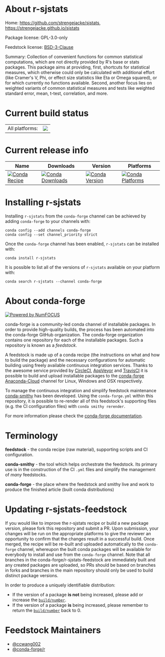 About r-sjstats
===============

Home: https://github.com/strengejacke/sjstats, https://strengejacke.github.io/sjstats

Package license: GPL-3.0-only

Feedstock license: [BSD-3-Clause](https://github.com/conda-forge/r-sjstats-feedstock/blob/master/LICENSE.txt)

Summary: Collection of convenient functions for common statistical computations, which are not directly provided by R's base or stats packages. This package aims at providing, first, shortcuts for statistical measures,  which otherwise could only be calculated with additional effort  (like Cramer's V, Phi, or effect size statistics like Eta or Omega squared),  or for which currently no functions available. Second, another focus  lies on weighted variants of common statistical measures and tests  like weighted standard error, mean, t-test, correlation, and more.

Current build status
====================


<table><tr><td>All platforms:</td>
    <td>
      <a href="https://dev.azure.com/conda-forge/feedstock-builds/_build/latest?definitionId=1621&branchName=master">
        <img src="https://dev.azure.com/conda-forge/feedstock-builds/_apis/build/status/r-sjstats-feedstock?branchName=master">
      </a>
    </td>
  </tr>
</table>

Current release info
====================

| Name | Downloads | Version | Platforms |
| --- | --- | --- | --- |
| [![Conda Recipe](https://img.shields.io/badge/recipe-r--sjstats-green.svg)](https://anaconda.org/conda-forge/r-sjstats) | [![Conda Downloads](https://img.shields.io/conda/dn/conda-forge/r-sjstats.svg)](https://anaconda.org/conda-forge/r-sjstats) | [![Conda Version](https://img.shields.io/conda/vn/conda-forge/r-sjstats.svg)](https://anaconda.org/conda-forge/r-sjstats) | [![Conda Platforms](https://img.shields.io/conda/pn/conda-forge/r-sjstats.svg)](https://anaconda.org/conda-forge/r-sjstats) |

Installing r-sjstats
====================

Installing `r-sjstats` from the `conda-forge` channel can be achieved by adding `conda-forge` to your channels with:

```
conda config --add channels conda-forge
conda config --set channel_priority strict
```

Once the `conda-forge` channel has been enabled, `r-sjstats` can be installed with:

```
conda install r-sjstats
```

It is possible to list all of the versions of `r-sjstats` available on your platform with:

```
conda search r-sjstats --channel conda-forge
```


About conda-forge
=================

[![Powered by NumFOCUS](https://img.shields.io/badge/powered%20by-NumFOCUS-orange.svg?style=flat&colorA=E1523D&colorB=007D8A)](http://numfocus.org)

conda-forge is a community-led conda channel of installable packages.
In order to provide high-quality builds, the process has been automated into the
conda-forge GitHub organization. The conda-forge organization contains one repository
for each of the installable packages. Such a repository is known as a *feedstock*.

A feedstock is made up of a conda recipe (the instructions on what and how to build
the package) and the necessary configurations for automatic building using freely
available continuous integration services. Thanks to the awesome service provided by
[CircleCI](https://circleci.com/), [AppVeyor](https://www.appveyor.com/)
and [TravisCI](https://travis-ci.com/) it is possible to build and upload installable
packages to the [conda-forge](https://anaconda.org/conda-forge)
[Anaconda-Cloud](https://anaconda.org/) channel for Linux, Windows and OSX respectively.

To manage the continuous integration and simplify feedstock maintenance
[conda-smithy](https://github.com/conda-forge/conda-smithy) has been developed.
Using the ``conda-forge.yml`` within this repository, it is possible to re-render all of
this feedstock's supporting files (e.g. the CI configuration files) with ``conda smithy rerender``.

For more information please check the [conda-forge documentation](https://conda-forge.org/docs/).

Terminology
===========

**feedstock** - the conda recipe (raw material), supporting scripts and CI configuration.

**conda-smithy** - the tool which helps orchestrate the feedstock.
                   Its primary use is in the construction of the CI ``.yml`` files
                   and simplify the management of *many* feedstocks.

**conda-forge** - the place where the feedstock and smithy live and work to
                  produce the finished article (built conda distributions)


Updating r-sjstats-feedstock
============================

If you would like to improve the r-sjstats recipe or build a new
package version, please fork this repository and submit a PR. Upon submission,
your changes will be run on the appropriate platforms to give the reviewer an
opportunity to confirm that the changes result in a successful build. Once
merged, the recipe will be re-built and uploaded automatically to the
`conda-forge` channel, whereupon the built conda packages will be available for
everybody to install and use from the `conda-forge` channel.
Note that all branches in the conda-forge/r-sjstats-feedstock are
immediately built and any created packages are uploaded, so PRs should be based
on branches in forks and branches in the main repository should only be used to
build distinct package versions.

In order to produce a uniquely identifiable distribution:
 * If the version of a package **is not** being increased, please add or increase
   the [``build/number``](https://docs.conda.io/projects/conda-build/en/latest/resources/define-metadata.html#build-number-and-string).
 * If the version of a package **is** being increased, please remember to return
   the [``build/number``](https://docs.conda.io/projects/conda-build/en/latest/resources/define-metadata.html#build-number-and-string)
   back to 0.

Feedstock Maintainers
=====================

* [@ccwang002](https://github.com/ccwang002/)
* [@conda-forge/r](https://github.com/conda-forge/r/)

